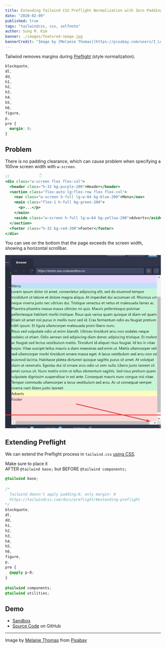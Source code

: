 ```yaml
---
title: Extending Tailwind CSS Preflight Normalization with Zero Padding
date: "2020-02-09"
published: true
tags: "tailwindcss, css, selfnote"
author: Sung M. Kim
banner: ./images/featured-image.jpg
bannerCredit: "Image by [Melanie Thomas](https://pixabay.com/users/I_Love_Bull_Terriers-1391255/?utm_source=link-attribution&amp;utm_medium=referral&amp;utm_campaign=image&amp;utm_content=2707523) from [Pixabay](https://pixabay.com/?utm_source=link-attribution&amp;utm_medium=referral&amp;utm_campaign=image&amp;utm_content=2707523)"
---
```


Tailwind removes margins during [Preflight](https://tailwindcss.com/docs/preflight/) (style normailzation).

```css
blockquote,
dl,
dd,
h1,
h2,
h3,
h4,
h5,
h6,
figure,
p,
pre {
  margin: 0;
}
```

## Problem

There is no padding clearance, which can cause problem when specifying a 100vw screen width with `w-screen`.

```jsx
//             👇
<div class="w-screen flex flex-col">
  <header class="h-32 bg-purple-200">Header</header>
  <section class="flex-auto lg:flex-row flex flex-col">
    <nav class="w-screen h-full lg:w-64 bg-blue-200">Menu</nav>
    <main class="flex-1 h-full bg-green-200">
      <p>...</p>
    </main>
    <aside class="w-screen h-full lg:w-64 bg-yellow-200">Adverts</aside>
  </section>
  <footer class="h-32 bg-red-200">Footer</footer>
</div>
```

You can see on the bottom that the page exceeds the screen width, showing a horizontal scrollbar.

![symptom](./images/symptom.jpg)

## Extending Preflight

We can extend the Preflight process in `tailwind.css` [using CSS](https://tailwindcss.com/docs/adding-base-styles/#using-css).

Make sure to place it  
AFTER `@tailwind base;` but
BEFORE `@tailwind components;`

```css
@tailwind base;

/* 
  Tailwind doesn't apply padding:0, only margin: 0
  https://tailwindcss.com/docs/preflight/#extending-preflight 
*/
blockquote,
dl,
dd,
h1,
h2,
h3,
h4,
h5,
h6,
figure,
p,
pre {
  @apply p-0;
}

@tailwind components;
@tailwind utilities;
```

## Demo

- [Sandbox](https://codesandbox.io/s/github/dance2die/blog.extending-tailwind-css-preflight-normalization-with-zero-padding/tree/master/)
- [Source Code](https://github.com/dance2die/blog.extending-tailwind-css-preflight-normalization-with-zero-padding) on GitHub

---

Image by <a href="https://pixabay.com/users/I_Love_Bull_Terriers-1391255/?utm_source=link-attribution&amp;utm_medium=referral&amp;utm_campaign=image&amp;utm_content=2707523">Melanie Thomas</a> from <a href="https://pixabay.com/?utm_source=link-attribution&amp;utm_medium=referral&amp;utm_campaign=image&amp;utm_content=2707523">Pixabay</a>
